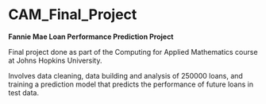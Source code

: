 # CAM_Final_Project
**Fannie Mae Loan Performance Prediction Project**

Final project done as part of the Computing for Applied Mathematics course at Johns Hopkins University.

Involves data cleaning, data building and analysis of 250000 loans, and training a prediction model that predicts the performance of future loans in test data.
